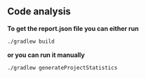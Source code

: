 ## Code analysis

__To get the report.json file you can either run__

```bash
./gradlew build
```

__or you can run it manually__

```bash
./gradlew generateProjectStatistics
```

